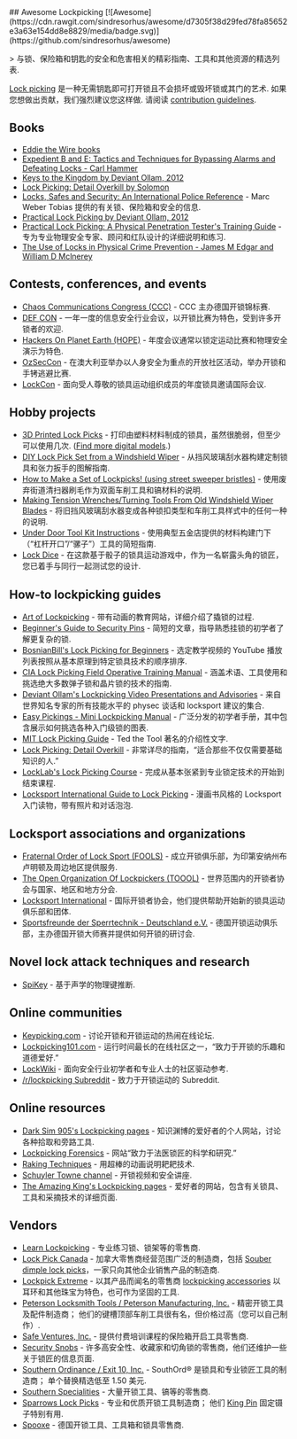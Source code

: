 <div class="github-widget" data-repo="fabacab/awesome-lockpicking"></div>
## Awesome Lockpicking [![Awesome](https://cdn.rawgit.com/sindresorhus/awesome/d7305f38d29fed78fa85652e3a63e154dd8e8829/media/badge.svg)](https://github.com/sindresorhus/awesome)

&gt; 与锁、保险箱和钥匙的安全和危害相关的精彩指南、工具和其他资源的精选列表.

[Lock picking](https://en.wikipedia.org/wiki/Lock_picking) 是一种无需钥匙即可打开锁且不会损坏或毁坏锁或其门的艺术. 如果您想做出贡献，我们强烈建议您这样做. 请阅读 [contribution guidelines](https://github.com/fabacab/awesome-lockpicking/blob/master/CONTRIBUTING.md).



## Books

* [Eddie the Wire books](https://www.dropbox.com/sh/k3z4dm4vyyojp3o/AAAIXQuwMmNuCch_StLPUYm-a?dl=0)
* [Expedient B and E: Tactics and Techniques for Bypassing Alarms and Defeating Locks - Carl Hammer](https://www.amazon.com/Expedient-Tactics-Techniques-Bypassing-Defeating/dp/0873646886/)
* [Keys to the Kingdom by Deviant Ollam, 2012](https://www.elsevier.com/books/keys-to-the-kingdom/ollam/978-1-59749-983-5)
* [Lock Picking: Detail Overkill by Solomon](https://www.dropbox.com/s/y39ix9u9qpqffct/Lockpicking%20Detail%20Overkill.pdf?dl=0)
* [Locks, Safes and Security: An International Police Reference](https://www.goodreads.com/en/book/show/525753.Locks_Safes_and_Security) - Marc Weber Tobias 提供的有关锁、保险箱和安全的信息.
* [Practical Lock Picking by Deviant Ollam, 2012](https://www.elsevier.com/books/practical-lock-picking/ollam/978-1-59749-989-7)
* [Practical Lock Picking: A Physical Penetration Tester's Training Guide](https://web.archive.org/web/20200309084722/http://www.rageuniversity.org/PRISONESCAPE/PRISON%20LOCKS%20AND%20KEYS/Practical.Lock.Picking.pdf) - 专为专业物理安全专家、顾问和红队设计的详细说明和练习.
* [The Use of Locks in Physical Crime Prevention - James M Edgar and William D Mclnerey](https://www.scribd.com/book/282594402/The-Use-of-Locks-in-Physical-Crime-Prevention-National-Crime-Prevention-Institute)

## Contests, conferences, and events

* [Chaos Communications Congress (CCC)](https://www.ccc.de/) - CCC 主办德国开锁锦标赛.
* [DEF CON](https://defcon.org/) - 一年一度的信息安全行业会议，以开锁比赛为特色，受到许多开锁者的欢迎.
* [Hackers On Planet Earth (HOPE)](https://hope.net/) - 年度会议通常以锁定运动比赛和物理安全演示为特色.
* [OzSecCon](https://ozseccon.com/) - 在澳大利亚举办以人身安全为重点的开放社区活动，举办开锁和手铐逃避比赛.
* [LockCon](https://toool.nl/LockCon) - 面向受人尊敬的锁具运动组织成员的年度锁具邀请国际会议.

## Hobby projects

* [3D Printed Lock Picks](http://blog.shop.23b.org/2014/11/3d-printed-lock-picks.html)  - 打印由塑料材料制成的锁具，虽然很脆弱，但至少可以使用几次.  ([Find more digital models](https://www.yeggi.com/q/lockpick/).)
* [DIY Lock Pick Set from a Windshield Wiper](http://www.itstactical.com/skillcom/lock-picking/how-to-make-a-diy-lock-pick-set-from-a-windshield-wiper/) - 从挡风玻璃刮水器构建定制锁具和张力扳手的图解指南.
* [How to Make a Set of Lockpicks! (using street sweeper bristles)](https://www.instructables.com/id/How-to-Make-a-set-of-Lockpicks/) - 使用废弃街道清扫器刷毛作为双面车削工具和镐材料的说明.
* [Making Tension Wrenches/Turning Tools From Old Windshield Wiper Blades](https://www.instructables.com/id/Making-Tension-WrenchesTurning-Tools-From-Old-Wind/) - 将旧挡风玻璃刮水器变成各种锁扣类型和车削工具样式中的任何一种的说明.
* [Under Door Tool Kit Instructions](https://web.archive.org/web/20170719053154/http://enterthecore.net/files/CORE_Instructions-Under_Door.pdf) - 使用典型五金店提供的材料构建门下（“杠杆开口”/“骡子”）工具的简短指南.
* [Lock Dice](http://schuylertowne.com/blog/lockpicking-with-dice) - 在这款基于骰子的锁具运动游戏中，作为一名崭露头角的锁匠，您已着手与同行一起测试您的设计.

## How-to lockpicking guides

* [Art of Lockpicking](https://art-of-lockpicking.com/) - 带有动画的教育网站，详细介绍了撬锁的过程.
* [Beginner's Guide to Security Pins](https://web.archive.org/web/20171210065243/http://www.ninjacache.com:80/secpins_intro) - 简短的文章，指导熟悉挂锁的初学者了解更复杂的锁.
* [BosnianBill's Lock Picking for Beginners](https://www.youtube.com/playlist?list=PLTSWkYxuSlkXiSBwk3Hvbvx71sg-MH61s) - 选定教学视频的 YouTube 播放列表按照从基本原理到特定锁具技术的顺序排序.
* [CIA Lock Picking Field Operative Training Manual](https://archive.org/details/CIA_Lock_Picking_Field_Operative_Training_Manual) - 涵盖术语、工具使用和挑选绝大多数弹子锁和晶片锁的技术的指南.
* [Deviant Ollam's Lockpicking Video Presentations and Advisories](http://deviating.net/lockpicking/videos.html) - 来自世界知名专家的所有技能水平的 physec 谈话和 locksport 建议的集合.
* [Easy Pickings - Mini Lockpicking Manual](http://index-of.es/Lockpicking/Easy%20Pickings%20-%20Mini%20Lockpicking%20Manual.pdf) - 广泛分发的初学者手册，其中包含展示如何挑选各种入门级锁的图表.
* [MIT Lock Picking Guide](https://webunraveling.com/public/mit-lock-picking-guide/index.php) - Ted the Tool 著名的介绍性文字.
* [Lock Picking: Detail Overkill](https://web.archive.org/web/20170730120626/http://ninjacache.com/data/uploads/lockpicking-detail-overkill.pdf) - 非常详尽的指南，“适合那些不仅仅需要基础知识的人.”
* [LockLab's Lock Picking Course](https://locklab.com/locklab-university/lock-picking-course-2/) - 完成从基本张紧到专业锁定技术的开始到结束课程.
* [Locksport International Guide to Lock Picking](https://web.archive.org/web/20070222144748/http://locksport.com:80/LSIGuide/lsiguide.pdf) - 漫画书风格的 Locksport 入门读物，带有照片和对话泡泡.

## Locksport associations and organizations

* [Fraternal Order of Lock Sport (FOOLS)](http://www.bloomingtonfools.org/) - 成立开锁俱乐部，为印第安纳州布卢明顿及周边地区提供服务.
* [The Open Organization Of Lockpickers (TOOOL)](https://toool.org/) - 世界范围内的开锁者协会与国家、地区和地方分会.
* [Locksport International](http://locksport.com) - 国际开锁者协会，他们提供帮助开始新的锁具运动俱乐部和团体.
* [Sportsfreunde der Sperrtechnik - Deutschland e.V.](https://blog.ssdev.org/) - 德国开锁运动俱乐部，主办德国开锁大师赛并提供如何开锁的研讨会.

## Novel lock attack techniques and research

* [SpiKey](https://www.comp.nus.edu.sg/~junhan/papers/SpiKey_HotMobile20_CamReady.pdf) - 基于声学的物理键推断.

## Online communities

* [Keypicking.com](https://keypicking.com/) - 讨论开锁和开锁运动的热闹在线论坛.
* [Lockpicking101.com](https://www.lockpicking101.com/) - 运行时间最长的在线社区之一，“致力于开锁的乐趣和道德爱好.”
* [LockWiki](http://lockwiki.com/) - 面向安全行业初学者和专业人士的社区驱动参考.
* [/r/lockpicking Subreddit](https://www.reddit.com/r/lockpicking/) - 致力于开锁运动的 Subreddit.

## Online resources

* [Dark Sim 905's Lockpicking pages](https://web.archive.org/web/20191127182007/https://darksim905.com/lockpicking.php) - 知识渊博的爱好者的个人网站，讨论各种拾取和旁路工具.
* [Lockpicking Forensics](http://www.lockpickingforensics.com/) - 网站“致力于法医锁匠的科学和研究.”
* [Raking Techniques](https://elvencraft.com/lpd/Raking%20Techniques.html) - 用超棒的动画说明耙耙技术.
* [Schuyler Towne channel](https://www.youtube.com/user/SchuylerTowne/) - 开锁视频和安全讲座.
* [The Amazing King's Lockpicking pages](http://theamazingking.com/lockpicking.php) - 爱好者的网站，包含有关锁具、工具和采摘技术的详细页面.

## Vendors

* [Learn Lockpicking](https://learnlockpicking.com/) - 专业练习锁、锁架等的零售商.
* [Lock Pick Canada](https://www.lockpickcanada.com/) - 加拿大零售商经营范围广泛的制造商，包括 [Souber dimple lock picks](https://www.lockpickcanada.com/category_s/4.htm)，一家只向其他企业销售产品的制造商.
* [Lockpick Extreme](https://lockpickextreme.com/) - 以其产品而闻名的零售商 [lockpicking accessories](https://lockpickextreme.com/product-category/accessories/) 以耳环和其他珠宝为特色，也可作为坚固的工具.
* [Peterson Locksmith Tools / Peterson Manufacturing, Inc.](https://www.thinkpeterson.com/)  - 精密开锁工具及配件制造商； 他们的键槽顶部车削工具很有名，但价格过高（您可以自己制作）.
* [Safe Ventures, Inc.](http://safeventures.com/) - 提供付费培训课程的保险箱开启工具零售商.
* [Security Snobs](https://securitysnobs.com/) - 许多高安全性、收藏家和切角锁的零售商，他们还维护一些关于锁匠的信息页面.
* [Southern Ordinance / Exit 10, Inc.](https://www.southord.com/)  - SouthOrd® 是锁具和专业锁匠工具的制造商； 单个替换精选低至 1.50 美元.
* [Southern Specialities](http://www.lockpicktools.com/) - 大量开锁工具、镐等的零售商.
* [Sparrows Lock Picks](https://www.sparrowslockpicks.com/)  - 专业和优质开锁工具制造商； 他们 [King Pin](http://www.sparrowslockpicks.com/product_p/t1.htm) 固定镊子特别有用.
* [Spooxe](http://spooxe.com/) - 德国开锁工具、工具箱和锁具零售商.
